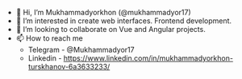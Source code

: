 - 👋 Hi, I’m Mukhammadyorkhon (@mukhammadyor17)
- 👀 I’m interested in create web interfaces. Frontend development.
- 💞️ I’m looking to collaborate on Vue and Angular projects.
- 📫 How to reach me 
   - Telegram - @Mukhammadyor17
   - Linkedin - https://www.linkedin.com/in/mukhammadyorkhon-turskhanov-6a3633233/

<!---
mukhammadyor17/mukhammadyor17 is a ✨ special ✨ repository because its `README.md` (this file) appears on your GitHub profile.
You can click the Preview link to take a look at your changes.
--->
